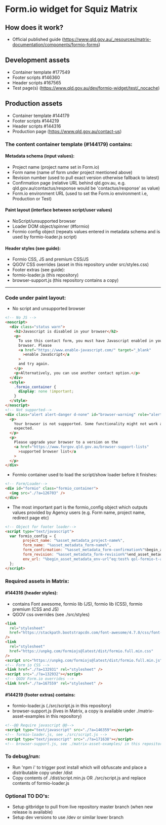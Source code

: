 # Form.io widget for Squiz Matrix

## How does it work?

- Official published guide (https://www.qld.gov.au/_resources/matrix-documentation/components/formio-forms)

## Development assets

- Container template #177549
- Footer scripts #146360
- Header scripts #167565
- Test page(s) (https://www.qld.gov.au/dev/formio-widget/test/_nocache)

## Production assets

- Container template #144179
- Footer scripts #144219
- Header scripts #144316
- Production page (https://www.qld.gov.au/contact-us)

### The content container template (#144179) contains:

#### Metadata schema (input values):

- Project name (project name set in Form.io)
- Form name (name of form under project mentioned above)
- Revision number (used to pull exact version otherwise fallback to latest)
- Confirmation page (relative URL behind qld.gov.au, e.g. qld.gov.au/contactus/response would be 'contactus/response' as value)
- Form.io environment URL (used to set the Form.io environment i.e, Production or Test)

#### Paint layout (interface between script/user values)

- NoScript/unsupported browser
- Loader DOM object/spinner (#formio)
- Formio config object (repeats values entered in metadata schema and is used by formio-loader.js script)

#### Header styles (see guide):

- Formio CSS, JS and premium CSS/JS
- QGOV CSS overrides (asset in this repository under src/styles.css)
- Footer extras (see guide):
- formio-loader.js (this repository)
- browser-support.js (this repository contains a copy)

---

### Code under paint layout:

- No script and unsupported browser

```html
<!-- No JS -->
<noscript>
  <div class="status warn">
    <h2>Javascript is disabled in your browser</h2>
    <p>
      To use this contact form, you must have Javascript enabled in your
      browser. Please
      <a href="https://www.enable-javascript.com/" target="_blank"
        >enable JavaScript</a
      >
      and try again.
    </p>
    <p>Alternatively, you can use another contact option.</p>
  </div>
  <style>
    .formio_container {
      display: none !important;
    }
  </style>
</noscript>
<!-- Not supported-->
<div class="alert alert-danger d-none" id="browser-warning" role="alert">
  <p>
    Your browser is not suppported. Some functionality might not work as
    expected.
  </p>
  <p>
    Please upgrade your browser to a version on the
    <a href="https://www.forgov.qld.gov.au/browser-support-lists"
      >supported browser list</a
    >
  </p>
</div>
```

- Formio container used to load the script/show loader before it finishes:

```html
<!-- Form/Loader-->
<div id="formio" class="formio_container">
  <img src="./?a=126703" />
</div>
```

- The most important part is the formio_config object which outputs values provided by Agency users (e.g. Form name, project name, redirect page etc)

```html
<!-- Object for footer loader-->
<script type="text/javascript">
  var formio_config = {
        project_name: "%asset_metadata_project-name%", 
        form_name: "%asset_metadata_form-name%", 
        form_confirmation: "%asset_metadata_form-confirmation%"%begin_asset_metadata_form-revision%,
        form_revision: "%asset_metadata_form-revision%"%end_asset_metadata_form-revision%,
        env_url: "%begin_asset_metadata_env-url^eq:test% qol-formio-t-api.azurefd.net %else_asset% api.forms.platforms.qld.gov.au %end_asset%"
  };
</script>
```

### Required assets in Matrix:

#### #144316 (header styles):

- contains Font awesome, formio lib (JS), formio lib (CSS), formio premium (CSS and JS)
- QGOV css overrides (see ./src/styles)

```html
<link
  rel="stylesheet"
  href="https://stackpath.bootstrapcdn.com/font-awesome/4.7.0/css/font-awesome.min.css"
/>
<link
  rel="stylesheet"
  href="https://unpkg.com/formiojs@latest/dist/formio.full.min.css"
/>
<script src="https://unpkg.com/formiojs@latest/dist/formio.full.min.js"></script>
<!-- Form io CSS -->
<link href="./?a=132931" rel="stylesheet" />
<script src="./?a=132932"></script>
<!-- QGOV Form.io overrides -->
<link href="./?a=167559" rel="stylesheet" />
```

#### #144219 (footer extras) contains:

- formio-loader.js (./src/script.js in this repository)
- browser-support.js (lives in Matrix, a copy is available under ./matrix-asset-examples in this repository)

```html
<!--@@ Require javascript @@-->
<script type="text/javascript" src="./?a=146359"></script>
<!-- formio-loader.js, see ./src/script.js -->
<script type="text/javascript" src="./?a=171638"></script>
<!-- browser-support.js, see ./matrix-asset-examples/ in this repository-->
```

### To debug/run:

- Run 'npm i' to trigger post install which will obfuscate and place a distributable copy under /dist
- Copy contents of ./dist/script.min.js OR ./src/script.js and replace contents of formio-loader.js

### Optional TO DO's:

- Setup gitbridge to pull from live repository master branch (when new release is available)
- Setup dev versions to use /dev or similar lower branch
